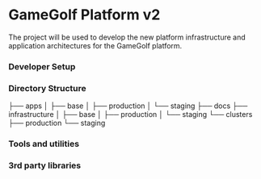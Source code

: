 # GameGolf Platform v2
The project will be used to develop the new platform infrastructure and application architectures for the GameGolf platform.

### Developer Setup

### Directory Structure

├── apps 
│   ├── base
│   ├── production 
│   └── staging
├── docs
├── infrastructure
│   ├── base
│   ├── production 
│   └── staging
└── clusters
    ├── production
    └── staging


### Tools and utilities


### 3rd party libraries


